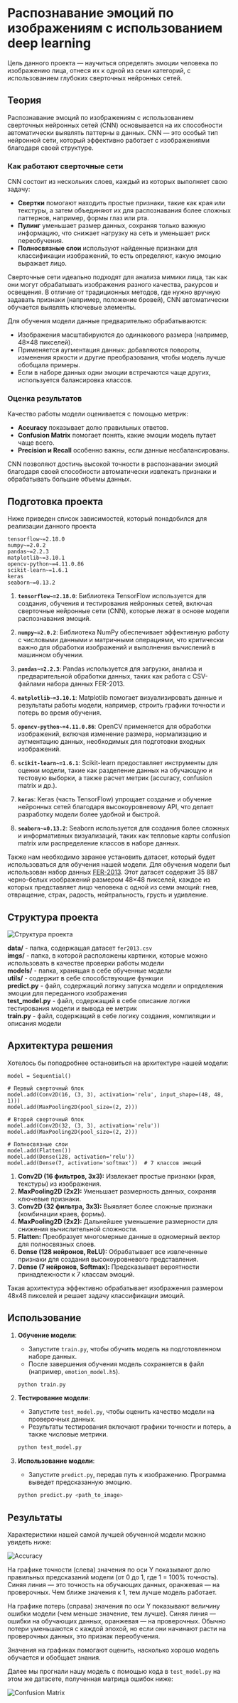 # Распознавание эмоций по изображениям с использованием deep learning

Цель данного проекта — научиться определять эмоции человека по изображению лица,
отнеся их к одной из семи категорий, с использованием глубоких сверточных нейронных сетей.

## Теория

Распознавание эмоций по изображениям с использованием сверточных нейронных сетей (CNN) основывается на их способности автоматически выявлять паттерны в данных. CNN — это особый тип нейронной сети, который эффективно работает с изображениями благодаря своей структуре.

### Как работают сверточные сети
CNN состоит из нескольких слоев, каждый из которых выполняет свою задачу:
- **Свертки** помогают находить простые признаки, такие как края или текстуры, а затем объединяют их для распознавания более сложных паттернов, например, формы глаз или рта.
- **Пулинг** уменьшает размер данных, сохраняя только важную информацию, что снижает нагрузку на сеть и уменьшает риск переобучения.
- **Полносвязные слои** используют найденные признаки для классификации изображений, то есть определяют, какую эмоцию выражает лицо.

Сверточные сети идеально подходят для анализа мимики лица, так как они могут обрабатывать изображения разного качества, ракурсов и освещения. В отличие от традиционных методов, где нужно вручную задавать признаки (например, положение бровей), CNN автоматически обучается выявлять ключевые элементы.

Для обучения модели данные предварительно обрабатываются:
- Изображения масштабируются до одинакового размера (например, 48×48 пикселей).
- Применяется аугментация данных: добавляются повороты, изменения яркости и другие преобразования, чтобы модель лучше обобщала примеры.
- Если в наборе данных одни эмоции встречаются чаще других, используется балансировка классов.

### Оценка результатов
Качество работы модели оценивается с помощью метрик:
- **Accuracy** показывает долю правильных ответов.
- **Confusion Matrix** помогает понять, какие эмоции модель путает чаще всего.
- **Precision и Recall** особенно важны, если данные несбалансированы.

CNN позволяют достичь высокой точности в распознавании эмоций благодаря своей способности автоматически извлекать признаки и обрабатывать большие объемы данных.

## Подготовка проекта

Ниже приведен список зависимостей, который понадобился для реализации данного проекта

```text
tensorflow~=2.18.0
numpy~=2.0.2
pandas~=2.2.3
matplotlib~=3.10.1
opencv-python~=4.11.0.86
scikit-learn~=1.6.1
keras
seaborn~=0.13.2
```

1. **`tensorflow~=2.18.0`**: Библиотека TensorFlow используется для создания, обучения и тестирования нейронных сетей, включая сверточные нейронные сети (CNN), которые лежат в основе модели распознавания эмоций.

2. **`numpy~=2.0.2`**: Библиотека NumPy обеспечивает эффективную работу с числовыми данными и матричными операциями, что критически важно для обработки изображений и выполнения вычислений в машинном обучении.

3. **`pandas~=2.2.3`**: Pandas используется для загрузки, анализа и предварительной обработки данных, таких как работа с CSV-файлами набора данных FER-2013.

4. **`matplotlib~=3.10.1`**: Matplotlib помогает визуализировать данные и результаты работы модели, например, строить графики точности и потерь во время обучения.

5. **`opencv-python~=4.11.0.86`**: OpenCV применяется для обработки изображений, включая изменение размера, нормализацию и аугментацию данных, необходимых для подготовки входных изображений.

6. **`scikit-learn~=1.6.1`**: Scikit-learn предоставляет инструменты для оценки модели, такие как разделение данных на обучающую и тестовую выборки, а также расчет метрик (accuracy, confusion matrix и др.).

7. **`keras`**: Keras (часть TensorFlow) упрощает создание и обучение нейронных сетей благодаря высокоуровневому API, что делает разработку модели более удобной и быстрой.

8. **`seaborn~=0.13.2`**: Seaborn используется для создания более сложных и информативных визуализаций, таких как тепловые карты confusion matrix или распределение классов в наборе данных.

Также нам необходимо заранее установить датасет, который будет использоваться для обучения нашей модели.
Для обучения модели был использован набор данных [FER-2013](https://www.kaggle.com/datasets/nicolejyt/facialexpressionrecognition).
Этот датасет содержит 35 887 черно-белых изображений размером 48×48 пикселей, каждое из которых представляет лицо человека с одной из семи эмоций:
гнев, отвращение, страх, радость, нейтральность, грусть и удивление.

## Структура проекта

![Структура проекта](results/structure.png)

**data/** - папка, содержащая датасет `fer2013.csv`  
**imgs/** - папка, в которой расположены картинки, которые можно использовать в качестве проверки работы модели  
**models/** - папка, хранящая в себе обученные модели  
**utils/** - содержит в себе способствующие функции  
**predict.py** - файл, содержащий логику запуска модели и определения эмоции для переданного изображения  
**test_model.py** - файл, содержащий в себе описание логики тестирования модели и вывода ее метрик  
**train.py** - файл, содержащий в себе логику создания, компиляции и описания модели  

## Архитектура решения

Хотелось бы поподробнее остановиться на архитектуре нашей модели:

```text
model = Sequential()

# Первый сверточный блок
model.add(Conv2D(16, (3, 3), activation='relu', input_shape=(48, 48, 1)))
model.add(MaxPooling2D(pool_size=(2, 2)))

# Второй сверточный блок
model.add(Conv2D(32, (3, 3), activation='relu'))
model.add(MaxPooling2D(pool_size=(2, 2)))

# Полносвязные слои
model.add(Flatten())
model.add(Dense(128, activation='relu'))
model.add(Dense(7, activation='softmax'))  # 7 классов эмоций
```
1. **Conv2D (16 фильтров, 3x3):** Извлекает простые признаки (края, текстуры) из изображения.
2. **MaxPooling2D (2x2):** Уменьшает размерность данных, сохраняя ключевые признаки.
3. **Conv2D (32 фильтра, 3x3):** Выявляет более сложные признаки (комбинации краев, формы).
4. **MaxPooling2D (2x2):** Дальнейшее уменьшение размерности для снижения вычислительной сложности.
5. **Flatten:** Преобразует многомерные данные в одномерный вектор для полносвязных слоев.
6. **Dense (128 нейронов, ReLU):** Обрабатывает все извлеченные признаки для создания высокоуровневого представления.
7. **Dense (7 нейронов, Softmax):** Предсказывает вероятности принадлежности к 7 классам эмоций.

Такая архитектура эффективно обрабатывает изображения размером 48x48 пикселей и решает задачу классификации эмоций.

## Использование

1. **Обучение модели**:
   - Запустите `train.py`, чтобы обучить модель на подготовленном наборе данных.
   - После завершения обучения модель сохраняется в файл (например, `emotion_model.h5`).
   ```bash
   python train.py
   ```

2. **Тестирование модели**:
   - Запустите `test_model.py`, чтобы оценить качество модели на проверочных данных.
   - Результаты тестирования включают графики точности и потерь, а также числовые метрики.
   ```bash
   python test_model.py
   ```

3. **Использование модели**:
   - Запустите `predict.py`, передав путь к изображению. Программа выведет предсказанную эмоцию.
   ```bash
   python predict.py <path_to_image>
   ```

## Результаты

Характеристики нашей самой лучшей обученной модели можно увидеть ниже:

![Accuracy](results/model.png)

На графике точности (слева) значения по оси Y показывают долю правильных предсказаний модели (от 0 до 1, где 1 = 100% точность).
Синяя линия — это точность на обучающих данных, оранжевая — на проверочных. Чем ближе значения к 1, тем лучше модель работает.

На графике потерь (справа) значения по оси Y показывают величину ошибки модели (чем меньше значение, тем лучше).
Синяя линия — ошибки на обучающих данных, оранжевая — на проверочных. Обычно потери уменьшаются с каждой эпохой, но если они начинают расти на проверочных данных, это признак переобучения. 

Значения на графиках помогают оценить, насколько хорошо модель обучается и обобщает знания.

Далее мы прогнали нашу модель с помощью кода в `test_model.py` на этом же датасете, полученная матрица ошибок ниже:

![Confusion Matrix](results/confusion_matrix.png)

